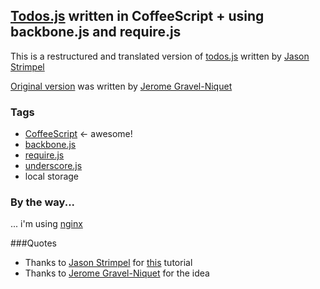 [Todos.js](http://notiontaxi.github.io/todo/) written in CoffeeScript + using backbone.js and require.js
-----------------------------

This is a restructured and translated version of [todos.js](https://github.com/jstrimpel/backbone) written by [Jason Strimpel](https://github.com/jstrimpel)

[Original version](http://documentcloud.github.com/backbone/examples/todos/index.html) was written by [Jerome Gravel-Niquet](http://jgn.me/) 


### Tags

* [CoffeeScript](http://coffeescript.org/)  <- awesome!
* [backbone.js](http://backbonejs.org/)
* [require.js](http://requirejs.org/)
* [underscore.js](http://underscorejs.org/)
* local storage 


### By the way...

... i'm using [nginx](http://nginx.org/)


###Quotes

* Thanks to [Jason Strimpel](https://github.com/jstrimpel) for [this](http://developer.teradata.com/blog/jasonstrimpel/2011/12/part-1-backbone-js-require-js) tutorial
* Thanks to [Jerome Gravel-Niquet](http://jgn.me/) for the idea



